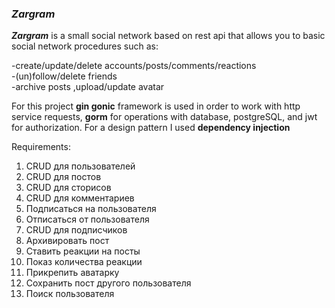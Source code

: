 
### _**Zargram**_
_**Zargram**_ is a small social network based on rest api that allows 
you to basic social network procedures such as:  

-create/update/delete  accounts/posts/comments/reactions  
-(un)follow/delete friends  
-archive posts ,upload/update avatar

For this project **gin gonic** framework is used in order to work
with http service requests, **gorm** for operations with database,
postgreSQL, and jwt for authorization. For a design pattern I used **dependency injection**  

Requirements:
1. CRUD для пользователей 
2. CRUD для постов  
3. CRUD для сторисов
4. CRUD для комментариев 
5. Подписаться на пользователя
6. Отписаться от пользователя 
7. CRUD для подписчиков       
8. Архивировать пост         
9. Ставить реакции на посты
10. Показ количества реакции
11. Прикрепить аватарку     
12. Сохранить пост другого пользователя
13. Поиск пользователя    


